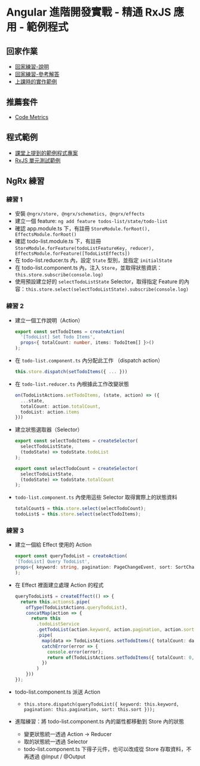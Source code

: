 # Angular 進階開發實戰 - 精通 RxJS 應用 - 範例程式

## 回家作業

- [回家練習-說明](homework.md)
- [回家練習-參考解答](https://stackblitz.com/edit/textwrite-rxjs-homework-ans)
- [上課時的實作範例](https://stackblitz.com/edit/testrite-rxjs-homework)

## 推薦套件

- [Code Metrics](https://marketplace.visualstudio.com/items?itemName=kisstkondoros.vscode-codemetrics)

## 程式範例

- [課堂上提到的範例程式專案](https://github.com/coolrare/angular-advanced-rxjs-full)
- [RxJS 單元測試範例](https://github.com/coolrare/angular-advanced-rxjs-testing)

## NgRx 練習

### 練習 1

- 安裝 `@ngrx/store, @ngrx/schematics, @ngrx/effects`
- 建立一個 feature: `ng add feature todos-list/state/todo-list`
- 確認 app.module.ts 下，有註冊 `StoreModule.forRoot(), EffectsModule.forRoot()`
- 確認 todo-list.module.ts 下，有註冊 `StoreModule.forFeature(todoListFeatureKey, reducer), EffectsModule.forFeature([TodoListEffects])`
- 在 todo-list.reducer.ts 內，設定 `State` 型別，並指定 `initialState`
- 在 todo-list.component.ts 內，注入 `Store`，並取得狀態資訊：`this.store.subscribe(console.log)`
- 使用預設建立好的 `selectTodoListState` Selector，取得指定 Feature 的內容：`this.store.select(selectTodoListState).subscribe(console.log)`

### 練習 2

- 建立一個工作說明（Action）
  
  ```typescript
  export const setTodoItems = createAction(
    '[TodoList] Set Todo Items',
    props<{ totalCount: number, items: TodoItem[] }>()
  );
  ```
  
- 在 `todo-list.component.ts` 內分配此工作 （dispatch action）

  ```typescript
  this.store.dispatch(setTodoItems({ ... }))
  ```
  
- 在 `todo-list.reducer.ts` 內根據此工作改變狀態

  ```typescript
  on(TodoListActions.setTodoItems, (state, action) => ({
    ...state,
    totalCount: action.totalCount,
    todoList: action.items
  }))
  ```
  
- 建立狀態選取器（Selector）

  ```typescript
  export const selectTodoItems = createSelector(
    selectTodoListState,
    (todoState) => todoState.todoList
  );
  
  export const selectTodoCount = createSelector(
    selectTodoListState,
    (todoState) => todoState.totalCount
  );
  ```

- `todo-list.component.ts` 內使用這些 Selector 取得實際上的狀態資料

  ```typescript
  totalCount$ = this.store.select(selectTodoCount);
  todoList$ = this.store.select(selectTodoItems);
  ```

### 練習 3

- 建立一個給 Effect 使用的 Action

  ```typescript
  export const queryTodoList = createAction(
  '[TodoList] Query TodoList',
  props<{ keyword: string, pagination: PageChangeEvent, sort: SortChangeEvent}>()
  );
  ```

- 在 Effect 裡面建立處理 Action 的程式

  ```typescript
  queryTodoList$ = createEffect(() => {
    return this.actions$.pipe(
      ofType(TodoListActions.queryTodoList),
      concatMap(action => {
        return this
          .todoListService
          .getTodoList(action.keyword, action.pagination, action.sort)
          .pipe(
            map(data => TodoListActions.setTodoItems({ totalCount: data.totalCount, items: data.data })),
            catchError(error => {
              console.error(error);
              return of(TodoListActions.setTodoItems({ totalCount: 0, items: [] }))
            })
          )
      }))
  });
  ```

- todo-list.component.ts 派送 Action
  - `this.store.dispatch(queryTodoList({ keyword: this.keyword, pagination: this.pagination, sort: this.sort }));`

- 進階練習：將 todo-list.component.ts 內的屬性都移動到 Store 內的狀態
  - 變更狀態統一透過 Action -> Reducer
  - 取的狀態統一透過 Selector
  - todo-list.component.ts 下得子元件，也可以改成從 Store 存取資料，不再透過 @Input / @Output

